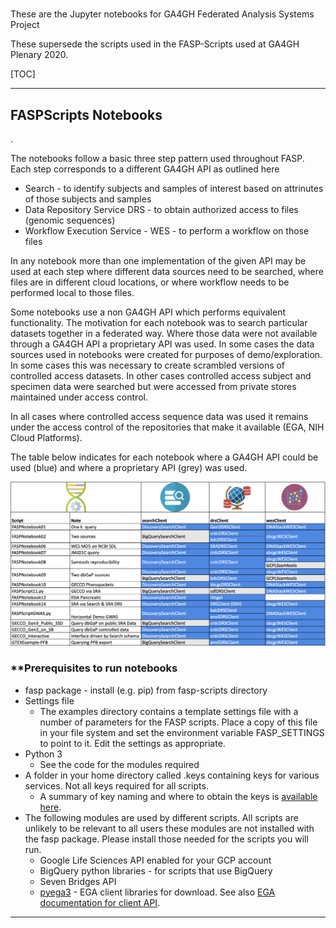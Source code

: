 # 
 These are the Jupyter notebooks for GA4GH Federated Analysis Systems Project

These supersede the scripts used in the FASP-Scripts used at GA4GH Plenary 2020. 

[TOC]



------

## FASPScripts Notebooks

. 

The notebooks follow a basic three step pattern used throughout FASP. Each step corresponds to a different GA4GH API as outlined here

- Search - to identify subjects and samples of interest based on attrinutes of those subjects and samples
- Data Repository Service DRS - to obtain authorized access to files (genomic sequences)
- Workflow Execution Service - WES -  to perform a workflow on those files

In any notebook more than one implementation of the given API may be used at each step where different data sources need to be searched, where files are in different cloud locations, or where workflow needs to be performed local to those files.

Some notebooks use a non GA4GH API which performs equivalent functionality. The motivation for each notebook was to search particular datasets together in a federated way. Where those data were not available through a GA4GH API a proprietary API was used. In some cases the data sources used in notebooks were created for purposes of demo/exploration. In some cases this was necessary to create scrambled versions of controlled access datasets. In other cases controlled access subject and specimen data were searched but were accessed from private stores maintained under access control.

In all cases where controlled access sequence data was used it remains under the access control of the repositories that make it available (EGA, NIH Cloud Platforms).

The table below indicates for each notebook where a GA4GH API could be used (blue) and where a proprietary API (grey) was used.



![scriptGrid](../fasp/runner/credits/images/notebookgrid.png)

### **Prerequisites to run notebooks

- fasp package - install (e.g. pip) from fasp-scripts directory
- Settings file
  - The examples directory contains a template settings file with a number of parameters for the FASP scripts. Place a copy of this file in your file system and set the environment variable FASP_SETTINGS to point to it. Edit the settings as appropriate.
- Python 3
  - See the code for the modules required
- A folder in your home directory called .keys containing keys for various services. Not all  keys required for all scripts.
  - A summary of key naming and where to obtain the keys is [available here](../fasp/docs/access_keys.md).
- The following modules are used by different scripts. All scripts are unlikely to be relevant to all users these modules are not installed with the fasp package. Please install those needed for the scripts you will run.
  - Google Life Sciences API enabled for your GCP account
  - BigQuery python libraries - for scripts that use BigQuery
  - Seven Bridges API
  - [pyega3](https://pypi.org/project/pyega3/) - EGA client libraries for download. See also [EGA documentation for client API](https://ega-archive.org/download/downloader-quickguide-APIv3). 





------







